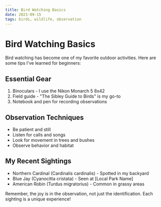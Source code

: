 ```yaml
---
title: Bird Watching Basics
date: 2023-09-15
tags: birds, wildlife, observation
---
```


# Bird Watching Basics

Bird watching has become one of my favorite outdoor activities. Here are some tips I've learned for beginners:

## Essential Gear

1. Binoculars - I use the Nikon Monarch 5 8x42
2. Field guide - "The Sibley Guide to Birds" is my go-to
3. Notebook and pen for recording observations

## Observation Techniques

- Be patient and still
- Listen for calls and songs
- Look for movement in trees and bushes
- Observe behavior and habitat

## My Recent Sightings

- Northern Cardinal (Cardinalis cardinalis) - Spotted in my backyard
- Blue Jay (Cyanocitta cristata) - Seen at [Local Park Name]
- American Robin (Turdus migratorius) - Common in grassy areas

Remember, the joy is in the observation, not just the identification. Each sighting is a unique experience!

